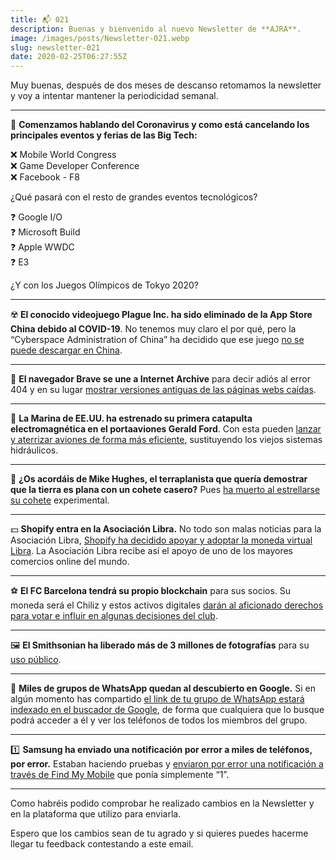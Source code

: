 ```yaml
---
title: 📬 021
description: Buenas y bienvenido al nuevo Newsletter de **AJRA**.
image: /images/posts/Newsletter-021.webp
slug: newsletter-021
date: 2020-02-25T06:27:55Z
---
```


Muy buenas, después de dos meses de descanso retomamos la newsletter y voy a intentar mantener la periodicidad semanal.

---

🦠 **Comenzamos hablando del Coronavirus y como está cancelando los principales eventos y ferias de las Big Tech:**

  ❌ Mobile World Congress  
  ❌ Game Developer Conference  
  ❌ Facebook - F8  

¿Qué pasará con el resto de grandes eventos tecnológicos?

  ❓ Google I/O  
  ❓ Microsoft Build  
  ❓ Apple WWDC  
  ❓ E3  

¿Y con los Juegos Olímpicos de Tokyo 2020?

---

☢️ **El conocido videojuego Plague Inc. ha sido eliminado de la App Store China debido al COVID-19**.
No tenemos muy claro el por qué, pero la “Cyberspace Administration of China” ha decidido que ese juego [no se puede descargar en China](https://www.ndemiccreations.com/en/news/173-statement-on-the-removal-of-plague-inc-from-the-china-app-store).

---

🐻 **El navegador Brave se une a Internet Archive** para decir adiós al error 404 y en su lugar [mostrar versiones antiguas de las páginas webs caídas](https://www.genbeta.com/navegadores/brave-se-une-a-internet-archive-para-decir-adios-al-error-404-cargar-automaticamente-versiones-antiguas-webs-caidas).

---

🧲 **La Marina de EE.UU. ha estrenado su primera catapulta electromagnética en el portaaviones Gerald Ford**.
Con esta pueden [lanzar y aterrizar aviones de forma más eficiente](https://nmas1.org/news/2020/02/17/emals-aag-portaaviones), sustituyendo los viejos sistemas hidráulicos. 

---

🚀 **¿Os acordáis de Mike Hughes, el terraplanista que quería demostrar que la tierra es plana con un cohete casero?**
Pues [ha muerto al estrellarse su cohete](https://elpais.com/internacional/2020/02/23/mundo_global/1582484041_526418.html) experimental.

---

💵 **Shopify entra en la Asociación Libra.**
No todo son malas noticias para la Asociación Libra, [Shopify ha decidido apoyar y adoptar la moneda virtual Libra](https://techcrunch.com/2020/02/21/shopify-libra/).
La Asociación Libra recibe así el apoyo de uno de los mayores comercios online del mundo.

---

⚽️ **El FC Barcelona tendrá su propio blockchain** para sus socios.
Su moneda será el Chiliz y estos activos digitales [darán al aficionado derechos para votar e influir en algunas decisiones del club](https://www.expansion.com/directivos/deporte-negocio/2020/02/13/5e44546ae5fdea55738b45ca.html). 

---

🖼  **El Smithsonian ha liberado más de 3 millones de fotografías** para su [uso público](https://www.si.edu/openaccess).

---

💬 **Miles de grupos de WhatsApp quedan al descubierto en Google.**
Si en algún momento has compartido [el link de tu grupo de WhatsApp estará indexado en el buscador de Google](https://es.gizmodo.com/hay-470-000-grupos-de-whatsapp-indexados-en-google-y-fa-1841836931), de forma que cualquiera que lo busque podrá acceder a él y ver los teléfonos de todos los miembros del grupo.

---

1️⃣ **Samsung ha enviado una notificación por error a miles de teléfonos, por error.**
Estaban haciendo pruebas y [enviaron por error una notificación a través de Find My Mobile](https://www.cnet.com/es/noticias/samsung-notificacion-extrana-1-1/) que ponía simplemente “1”.

---

Como habréis podido comprobar he realizado cambios en la Newsletter y en la plataforma que utilizo para enviarla.

Espero que los cambios sean de tu agrado y si quieres puedes hacerme llegar tu feedback contestando a este email.
